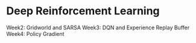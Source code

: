 # Deep Reinforcement Learning

Week2: Gridworld and SARSA
Week3: DQN and Experience Replay Buffer 
Week4: Policy Gradient
